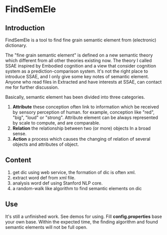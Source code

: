 # FindSemEle

## Introduction
FindSemEle is a tool to find fine grain semantic element from (electronic) dictionary.

The "fine grain semantic element" is defined on a new semantic theory which different from all other theories existing now.
The theory I called SSAE inspired by Embodied cognition and a view that consider cognition system as a prediction-comparison system.
It's not the right place to introduce SSAE, and I only give some key notes of semantic element.
Anyone who read files in Extracted and have interests at SSAE, can contact me for further discussion.

Basically, semantic element has been divided into three categories.

1. **Attribute** these conception often link to information which be received by sensory perception of human. for example, conception like "red", "big", "loud" or "strong".
    Attribute element can be always represented by scale to compute, and are comparable.
2. **Relation** the relationship between two (or more) objects In a broad sense.
3. **Action** a process which causes the changing of relation of several objects and attributes of object.

## Content
1. get dic using web service, the formation of dic is often xml.
2. extract word def from xml file.
3. analysis word def using Stanford NLP core.
4. a random-walk like algorithm to find semantic elements on dic

## Use
It's still a unfinished work.
See demos for using.
Fill **config.properties** base your own base.
Within the expected time, the finding algorithm and found semantic elements will not be full open.

